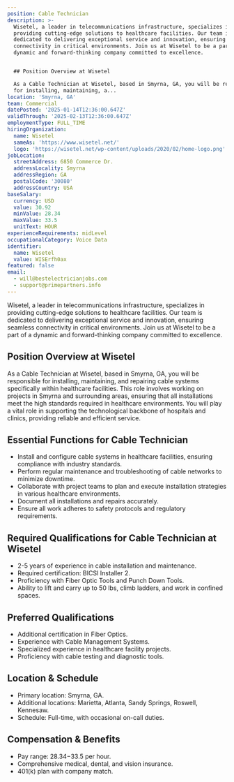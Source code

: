 ```yaml
---
position: Cable Technician
description: >-
  Wisetel, a leader in telecommunications infrastructure, specializes in
  providing cutting-edge solutions to healthcare facilities. Our team is
  dedicated to delivering exceptional service and innovation, ensuring seamless
  connectivity in critical environments. Join us at Wisetel to be a part of a
  dynamic and forward-thinking company committed to excellence.


  ## Position Overview at Wisetel

  As a Cable Technician at Wisetel, based in Smyrna, GA, you will be responsible
  for installing, maintaining, a...
location: 'Smyrna, GA'
team: Commercial
datePosted: '2025-01-14T12:36:00.647Z'
validThrough: '2025-02-13T12:36:00.647Z'
employmentType: FULL_TIME
hiringOrganization:
  name: Wisetel
  sameAs: 'https://www.wisetel.net/'
  logo: 'https://wisetel.net/wp-content/uploads/2020/02/home-logo.png'
jobLocation:
  streetAddress: 6850 Commerce Dr.
  addressLocality: Smyrna
  addressRegion: GA
  postalCode: '30080'
  addressCountry: USA
baseSalary:
  currency: USD
  value: 30.92
  minValue: 28.34
  maxValue: 33.5
  unitText: HOUR
experienceRequirements: midLevel
occupationalCategory: Voice Data
identifier:
  name: Wisetel
  value: WISErfh0ax
featured: false
email:
  - will@bestelectricianjobs.com
  - support@primepartners.info
---
```




Wisetel, a leader in telecommunications infrastructure, specializes in providing cutting-edge solutions to healthcare facilities. Our team is dedicated to delivering exceptional service and innovation, ensuring seamless connectivity in critical environments. Join us at Wisetel to be a part of a dynamic and forward-thinking company committed to excellence.

## Position Overview at Wisetel
As a Cable Technician at Wisetel, based in Smyrna, GA, you will be responsible for installing, maintaining, and repairing cable systems specifically within healthcare facilities. This role involves working on projects in Smyrna and surrounding areas, ensuring that all installations meet the high standards required in healthcare environments. You will play a vital role in supporting the technological backbone of hospitals and clinics, providing reliable and efficient service.

## Essential Functions for Cable Technician
- Install and configure cable systems in healthcare facilities, ensuring compliance with industry standards.
- Perform regular maintenance and troubleshooting of cable networks to minimize downtime.
- Collaborate with project teams to plan and execute installation strategies in various healthcare environments.
- Document all installations and repairs accurately.
- Ensure all work adheres to safety protocols and regulatory requirements.

## Required Qualifications for Cable Technician at Wisetel
- 2-5 years of experience in cable installation and maintenance.
- Required certification: BICSI Installer 2.
- Proficiency with Fiber Optic Tools and Punch Down Tools.
- Ability to lift and carry up to 50 lbs, climb ladders, and work in confined spaces.

## Preferred Qualifications
- Additional certification in Fiber Optics.
- Experience with Cable Management Systems.
- Specialized experience in healthcare facility projects.
- Proficiency with cable testing and diagnostic tools.

## Location & Schedule
- Primary location: Smyrna, GA.
- Additional locations: Marietta, Atlanta, Sandy Springs, Roswell, Kennesaw.
- Schedule: Full-time, with occasional on-call duties.

## Compensation & Benefits
- Pay range: $28.34-$33.5 per hour.
- Comprehensive medical, dental, and vision insurance.
- 401(k) plan with company match.
